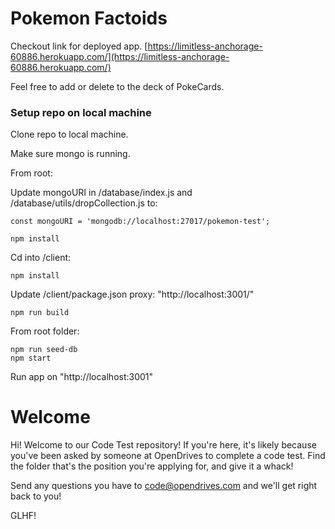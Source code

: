# Pokemon Factoids

Checkout link for deployed app.
[https://limitless-anchorage-60886.herokuapp.com/](https://limitless-anchorage-60886.herokuapp.com/)

Feel free to add or delete to the deck of PokeCards.

### Setup repo on local machine

Clone repo to local machine.

Make sure mongo is running.

From root:

Update mongoURI in /database/index.js and /database/utils/dropCollection.js to:

```
const mongoURI = 'mongodb://localhost:27017/pokemon-test';
```

```
npm install
```

Cd into /client:

```
npm install
```

Update /client/package.json proxy: "http://localhost:3001/"

```
npm run build
```

From root folder:

```
npm run seed-db
npm start
```

Run app on "http://localhost:3001"

# Welcome

Hi! Welcome to our Code Test repository! If you're here, it's likely because you've been asked by someone at OpenDrives to complete a code test. Find the folder that's the position you're applying for, and give it a whack!

Send any questions you have to code@opendrives.com and we'll get right back to you!

GLHF!
